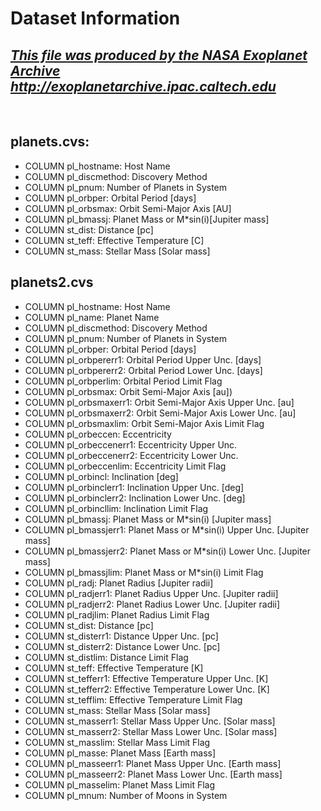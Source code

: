 # Dataset Information 
<h2><i><u>This file was produced by the NASA Exoplanet Archive http://exoplanetarchive.ipac.caltech.edu</u></i></h2><br>

<h2>planets.cvs:</h2>

 - COLUMN pl_hostname:    Host Name
 - COLUMN pl_discmethod:  Discovery Method 
 - COLUMN pl_pnum:        Number of Planets in System 
 - COLUMN pl_orbper:      Orbital Period [days]
 - COLUMN pl_orbsmax:     Orbit Semi-Major Axis [AU] 
 - COLUMN pl_bmassj:      Planet Mass or M*sin(i)[Jupiter mass] 
 - COLUMN st_dist:        Distance [pc]
 - COLUMN st_teff:        Effective Temperature [C] 
 - COLUMN st_mass:        Stellar Mass [Solar mass] 

<h2>planets2.cvs</h2>

 - COLUMN pl_hostname:    Host Name
 - COLUMN pl_name:        Planet Name
 - COLUMN pl_discmethod:  Discovery Method
 - COLUMN pl_pnum:        Number of Planets in System
 - COLUMN pl_orbper:      Orbital Period [days]
 - COLUMN pl_orbpererr1:  Orbital Period Upper Unc. [days]
 - COLUMN pl_orbpererr2:  Orbital Period Lower Unc. [days]
 - COLUMN pl_orbperlim:   Orbital Period Limit Flag
 - COLUMN pl_orbsmax:     Orbit Semi-Major Axis [au])
 - COLUMN pl_orbsmaxerr1: Orbit Semi-Major Axis Upper Unc. [au]
 - COLUMN pl_orbsmaxerr2: Orbit Semi-Major Axis Lower Unc. [au]
 - COLUMN pl_orbsmaxlim:  Orbit Semi-Major Axis Limit Flag
 - COLUMN pl_orbeccen:    Eccentricity
 - COLUMN pl_orbeccenerr1: Eccentricity Upper Unc.
 - COLUMN pl_orbeccenerr2: Eccentricity Lower Unc.
 - COLUMN pl_orbeccenlim: Eccentricity Limit Flag
 - COLUMN pl_orbincl:     Inclination [deg]
 - COLUMN pl_orbinclerr1: Inclination Upper Unc. [deg]
 - COLUMN pl_orbinclerr2: Inclination Lower Unc. [deg]
 - COLUMN pl_orbincllim:  Inclination Limit Flag
 - COLUMN pl_bmassj:      Planet Mass or M*sin(i) [Jupiter mass]
 - COLUMN pl_bmassjerr1:  Planet Mass or M*sin(i) Upper Unc. [Jupiter mass]
 - COLUMN pl_bmassjerr2:  Planet Mass or M*sin(i) Lower Unc. [Jupiter mass]
 - COLUMN pl_bmassjlim:   Planet Mass or M*sin(i) Limit Flag
 - COLUMN pl_radj:        Planet Radius [Jupiter radii]
 - COLUMN pl_radjerr1:    Planet Radius Upper Unc. [Jupiter radii]
 - COLUMN pl_radjerr2:    Planet Radius Lower Unc. [Jupiter radii]
 - COLUMN pl_radjlim:     Planet Radius Limit Flag
 - COLUMN st_dist:        Distance [pc]
 - COLUMN st_disterr1:    Distance Upper Unc. [pc]
 - COLUMN st_disterr2:    Distance Lower Unc. [pc]
 - COLUMN st_distlim:     Distance Limit Flag
 - COLUMN st_teff:        Effective Temperature [K]
 - COLUMN st_tefferr1:    Effective Temperature Upper Unc. [K]
 - COLUMN st_tefferr2:    Effective Temperature Lower Unc. [K]
 - COLUMN st_tefflim:     Effective Temperature Limit Flag
 - COLUMN st_mass:        Stellar Mass [Solar mass]
 - COLUMN st_masserr1:    Stellar Mass Upper Unc. [Solar mass]
 - COLUMN st_masserr2:    Stellar Mass Lower Unc. [Solar mass]
 - COLUMN st_masslim:     Stellar Mass Limit Flag
 - COLUMN pl_masse:       Planet Mass [Earth mass]
 - COLUMN pl_masseerr1:   Planet Mass Upper Unc. [Earth mass]
 - COLUMN pl_masseerr2:   Planet Mass Lower Unc. [Earth mass]
 - COLUMN pl_masselim:    Planet Mass Limit Flag
 - COLUMN pl_mnum:        Number of Moons in System
